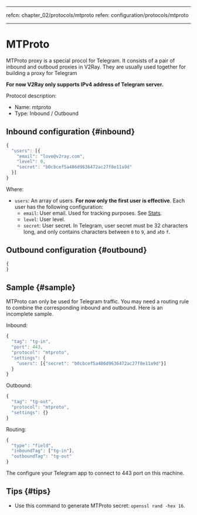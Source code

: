* * *

refcn: chapter_02/protocols/mtproto refen: configuration/protocols/mtproto

* * *

# MTProto

MTProto proxy is a special procol for Telegram. It consists of a pair of inbound and outboud proxies in V2Ray. They are usually used together for building a proxy for Telegram

**For now V2Ray only supports IPv4 address of Telegram server.**

Protocol description:

* Name: mtproto
* Type: Inbound / Outbound

## Inbound configuration {#inbound}

```javascript
{
  "users": [{
    "email": "love@v2ray.com",
    "level": 0,
    "secret": "b0cbcef5a486d9636472ac27f8e11a9d"
  }]
}
```

Where:

* `users`: An array of users. **For now only the first user is effective**. Each user has the following configuration: 
  * `email`: User email. Used for tracking purposes. See [Stats](../stats.md).
  * `level`: User level.
  * `secret`: User secret. In Telegram, user secret must be 32 characters long, and only contains characters between `0` to `9`, and `a`to `f`.

## Outbound configuration {#outbound}

```javascript
{
}
```

## Sample {#sample}

MTProto can only be used for Telegram traffic. You may need a routing rule to combine the corresponding inbound and outbound. Here is an incomplete sample.

Inbound:

```javascript
{
  "tag": "tg-in",
  "port": 443,
  "protocol": "mtproto",
  "settings": {
    "users": [{"secret": "b0cbcef5a486d9636472ac27f8e11a9d"}]
  }
}
```

Outbound:

```javascript
{
  "tag": "tg-out",
  "protocol": "mtproto",
  "settings": {}
}
```

Routing:

```javascript
{
  "type": "field",
  "inboundTag": ["tg-in"],
  "outboundTag": "tg-out"
}
```

The configure your Telegram app to connect to 443 port on this machine.

## Tips {#tips}

* Use this command to generate MTProto secret: `openssl rand -hex 16`.